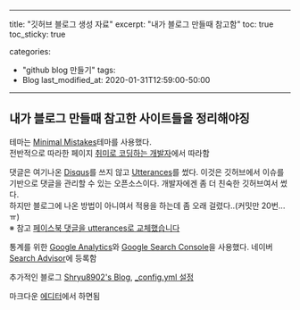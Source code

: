 
---
title:  "깃허브 블로그 생성 자료"
excerpt: "내가 블로그 만들때 참고함"
toc: true
toc_sticky: true

categories:
  - "github blog 만들기"
tags:
  - Blog
last_modified_at: 2020-01-31T12:59:00-50:00
---

## 내가 블로그 만들때 참고한 사이트들을 정리해야징  
테마는 [Minimal Mistakes](https://github.com/mmistakes/minimal-mistakes)테마를 사용했다.  
전반적으로 따라한 페이지 [취미로 코딩하는 개발자](https://devinlife.com/)에서 따라함  
  
댓글은 여기나온 [Disqus](https://disqus.com/)를 쓰지 않고 [Utterances](https://github.com/utterance/utterances)를 썼다.
이것은 깃허브에서 이슈를 기반으로 댓글을 관리할 수 있는 오픈소스이다. 
개발자에겐 좀 더 친숙한 깃허브여서 썼다.  
하지만 블로그에 나온 방법이 아니여서 
적용을 하는데 좀 오래 걸렸다..(커밋만 20번...ㅠ)  
※ 참고 [페이스북 댓글을 utterances로 교체했습니다](https://blog.outsider.ne.kr/1356?category=1)
  
통계를 위한 [Google Analytics](https://analytics.google.com/analytics/web/)와 [Google Search Console](https://search.google.com/search-console/about)을 사용했다.
네이버 [Search Advisor](https://searchadvisor.naver.com/)에 등록함
  
추가적인 블로그 [Shryu8902's Blog](https://shryu8902.github.io/), [_config.yml 설정](https://imreplay.com/blogging/config-yml/)

마크다운 [에디터](https://stackedit.io/app#)에서 하면됨